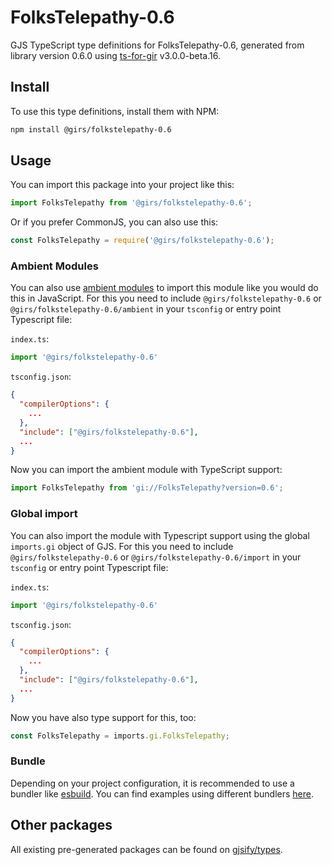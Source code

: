 
# FolksTelepathy-0.6

GJS TypeScript type definitions for FolksTelepathy-0.6, generated from library version 0.6.0 using [ts-for-gir](https://github.com/gjsify/ts-for-gir) v3.0.0-beta.16.

## Install

To use this type definitions, install them with NPM:
```bash
npm install @girs/folkstelepathy-0.6
```

## Usage

You can import this package into your project like this:
```ts
import FolksTelepathy from '@girs/folkstelepathy-0.6';
```

Or if you prefer CommonJS, you can also use this:
```ts
const FolksTelepathy = require('@girs/folkstelepathy-0.6');
```

### Ambient Modules

You can also use [ambient modules](https://github.com/gjsify/ts-for-gir/tree/main/packages/cli#ambient-modules) to import this module like you would do this in JavaScript.
For this you need to include `@girs/folkstelepathy-0.6` or `@girs/folkstelepathy-0.6/ambient` in your `tsconfig` or entry point Typescript file:

`index.ts`:
```ts
import '@girs/folkstelepathy-0.6'
```

`tsconfig.json`:
```json
{
  "compilerOptions": {
    ...
  },
  "include": ["@girs/folkstelepathy-0.6"],
  ...
}
```

Now you can import the ambient module with TypeScript support: 

```ts
import FolksTelepathy from 'gi://FolksTelepathy?version=0.6';
```


### Global import

You can also import the module with Typescript support using the global `imports.gi` object of GJS.
For this you need to include `@girs/folkstelepathy-0.6` or `@girs/folkstelepathy-0.6/import` in your `tsconfig` or entry point Typescript file:

`index.ts`:
```ts
import '@girs/folkstelepathy-0.6'
```

`tsconfig.json`:
```json
{
  "compilerOptions": {
    ...
  },
  "include": ["@girs/folkstelepathy-0.6"],
  ...
}
```

Now you have also type support for this, too:

```ts
const FolksTelepathy = imports.gi.FolksTelepathy;
```

### Bundle

Depending on your project configuration, it is recommended to use a bundler like [esbuild](https://esbuild.github.io/). You can find examples using different bundlers [here](https://github.com/gjsify/ts-for-gir/tree/main/examples).

## Other packages

All existing pre-generated packages can be found on [gjsify/types](https://github.com/gjsify/types).

